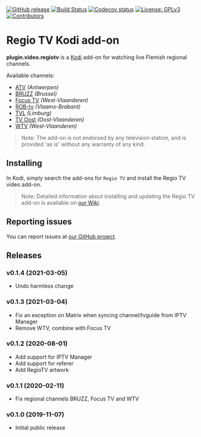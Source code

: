 [![GitHub release](https://img.shields.io/github/release/add-ons/plugin.video.regiotv.svg)](https://github.com/add-ons/plugin.video.regiotv/releases)
[![Build Status](https://travis-ci.org/add-ons/plugin.video.regiotv.svg?branch=master)](https://travis-ci.org/add-ons/plugin.video.regiotv)
[![Codecov status](https://img.shields.io/codecov/c/github/add-ons/plugin.video.regiotv/master)](https://codecov.io/gh/add-ons/plugin.video.regiotv/branch/master)
[![License: GPLv3](https://img.shields.io/badge/License-GPLv3-yellow.svg)](https://opensource.org/licenses/GPL-3.0)
[![Contributors](https://img.shields.io/github/contributors/add-ons/plugin.video.regiotv.svg)](https://github.com/add-ons/plugin.video.regiotv/graphs/contributors)

# Regio TV Kodi add-on
**plugin.video.regiotv** is a [Kodi](https://kodi.tv/) add-on for watching live Flemish regional channels.

Available channels:
- [ATV](https://atv.be/) *(Antwerpen)*
- [BRUZZ](https://www.bruzz.be/) *(Brussel)*
- [Focus TV](https://www.focustv.be/) *(West-Vlaanderen)*
- [ROB-tv](https://robtv.be/) *(Vlaams-Brabant)*
- [TVL](https://tvl.be/) *(Limburg)*
- [TV Oost](https://tvoost.be/) *(Oost-Vlaanderen)*
- [WTV](https://www.wtv.be/) *(West-Vlaanderen)*

> Note: The add-on is not endorsed by any television station, and is provided 'as is' without any warranty of any kind.

## Installing
In Kodi, simply search the add-ons for `Regio TV` and install the Regio TV video add-on.

> Note: Detailed information about installing and updating the Regio TV add-on is available on [our Wiki](https://github.com/add-ons/plugin.video.regiotv/wiki).

## Reporting issues
You can report issues at [our GitHub project](https://github.com/add-ons/plugin.video.regiotv).

## Releases
### v0.1.4 (2021-03-05)
- Undo harmless change

### v0.1.3 (2021-03-04)
- Fix an exception on Matrix when syncing channel/tvguide from IPTV Manager
- Remove WTV, combine with Focus TV

### v0.1.2 (2020-08-01)
- Add support for IPTV Manager
- Add support for referer
- Add RegioTV artwork

### v0.1.1 (2020-02-11)
- Fix regional channels BRUZZ, Focus TV and WTV

### v0.1.0 (2019-11-07)
- Initial public release
